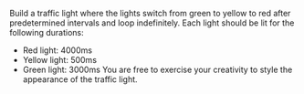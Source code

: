 Build a traffic light where the lights switch from green to yellow to red after predetermined intervals and loop indefinitely. Each light should be lit for the following durations:

- Red light: 4000ms
- Yellow light: 500ms
- Green light: 3000ms
You are free to exercise your creativity to style the appearance of the traffic light.